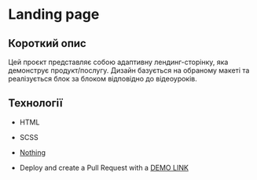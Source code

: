 # Landing page

## Короткий опис
Цей проєкт представляє собою адаптивну лендинг-сторінку, яка демонструє продукт/послугу. Дизайн базується на обраному макеті та реалізується блок за блоком відповідно до відеоуроків.

## Технології
- HTML
- SCSS


- [Nothing](https://www.figma.com/file/DtkQmQ797hk0nI4KfMi2Uq/BOSE-New-Version?type=design&node-id=6802-139&t=L7eKz5YKLN0m5WxR-0)

- Deploy and create a Pull Request with a [DEMO LINK](https://nadiia21.github.io/layout_landing-page/)

